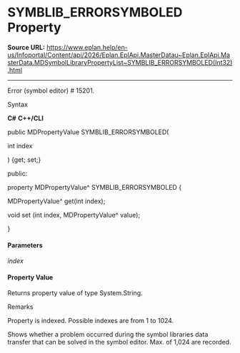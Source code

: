 # SYMBLIB_ERRORSYMBOLED Property

**Source URL:** https://www.eplan.help/en-us/Infoportal/Content/api/2026/Eplan.EplApi.MasterDatau~Eplan.EplApi.MasterData.MDSymbolLibraryPropertyList~SYMBLIB_ERRORSYMBOLED(Int32).html

---

Error (symbol editor) # 15201.

Syntax

**C#**
**C++/CLI**


public MDPropertyValue SYMBLIB_ERRORSYMBOLED( 

   int index

) {get; set;}

public:

property MDPropertyValue^ SYMBLIB_ERRORSYMBOLED {

   MDPropertyValue^ get(int index);

   void set (int index, MDPropertyValue^ value);

}


#### Parameters

*index*

#### Property Value

Returns property value of type System.String.

Remarks

Property is indexed. Possible indexes are from 1 to 1024.

Shows whether a problem occurred during the symbol libraries data transfer that can be solved in the symbol editor. Max. of 1,024 are recorded.
